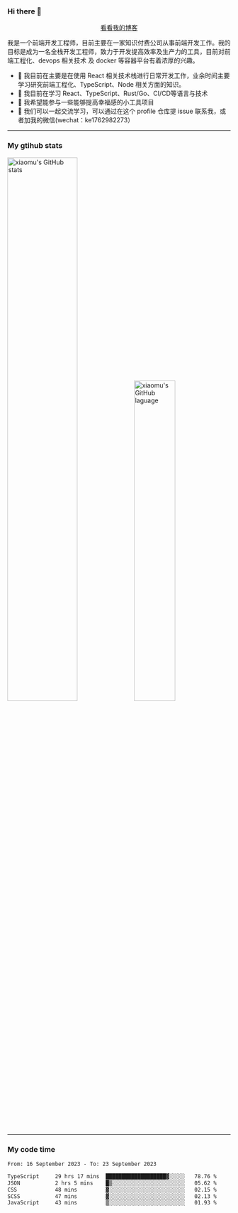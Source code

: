 ### Hi there 👋

<p align="center">
  <a href="https://real-jacket.github.io">看看我的博客</a>
</p>

我是一个前端开发工程师，目前主要在一家知识付费公司从事前端开发工作。我的目标是成为一名全栈开发工程师，致力于开发提高效率及生产力的工具，目前对前端工程化、devops 相关技术 及 docker 等容器平台有着浓厚的兴趣。

- 🔭 我目前在主要是在使用 React 相关技术栈进行日常开发工作，业余时间主要学习研究前端工程化、TypeScript、Node 相关方面的知识。
- 🌱 我目前在学习 React、TypeScript、Rust/Go、CI/CD等语言与技术
- 👯 我希望能参与一些能够提高幸福感的小工具项目
- 💬 我们可以一起交流学习，可以通过在这个 profile 仓库提 issue 联系我，或者加我的微信(wechat：ke1762982273）

***

### My gtihub stats

<a><img src="https://github-readme-stats-git-masterrstaa-rickstaa.vercel.app/api?username=real-jacket&&show_icons=true" title="xiaomu's GitHub stats" alt="xiaomu's GitHub stats" style="width:56%;"/></a>
<a><img src="https://github-readme-stats-git-masterrstaa-rickstaa.vercel.app/api/top-langs/?username=real-jacket&layout=compact" title="xiaomu's GitHub laguage" alt="xiaomu's GitHub laguage" style="width:43%;"/><a/>

***

### My code time

<!--START_SECTION:waka-->

```txt
From: 16 September 2023 - To: 23 September 2023

TypeScript     29 hrs 17 mins  ███████████████████▓░░░░░   78.76 %
JSON           2 hrs 5 mins    █▒░░░░░░░░░░░░░░░░░░░░░░░   05.62 %
CSS            48 mins         ▓░░░░░░░░░░░░░░░░░░░░░░░░   02.15 %
SCSS           47 mins         ▓░░░░░░░░░░░░░░░░░░░░░░░░   02.13 %
JavaScript     43 mins         ▒░░░░░░░░░░░░░░░░░░░░░░░░   01.93 %
```

<!--END_SECTION:waka-->
